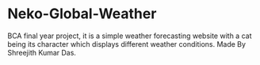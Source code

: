 # Neko-Global-Weather
BCA final year project, it is a simple weather forecasting website with a cat being its character which displays different weather conditions. Made By Shreejith Kumar Das.
